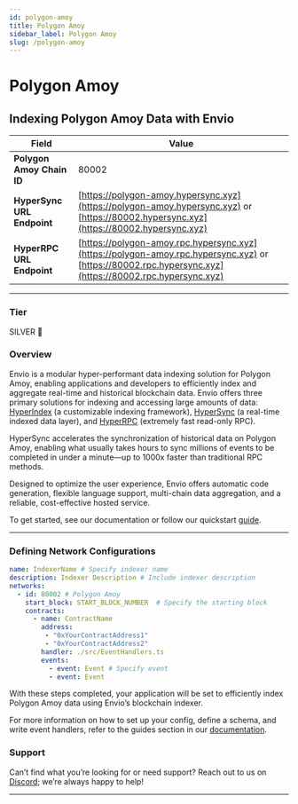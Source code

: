 ```yaml
---
id: polygon-amoy
title: Polygon Amoy
sidebar_label: Polygon Amoy
slug: /polygon-amoy
---
```


# Polygon Amoy

## Indexing Polygon Amoy Data with Envio

| **Field**                     | **Value**                                                                                          |
|-------------------------------|----------------------------------------------------------------------------------------------------|
| **Polygon Amoy Chain ID**     | 80002                                                                                            |
| **HyperSync URL Endpoint**    | [https://polygon-amoy.hypersync.xyz](https://polygon-amoy.hypersync.xyz) or [https://80002.hypersync.xyz](https://80002.hypersync.xyz) |
| **HyperRPC URL Endpoint**     | [https://polygon-amoy.rpc.hypersync.xyz](https://polygon-amoy.rpc.hypersync.xyz) or [https://80002.rpc.hypersync.xyz](https://80002.rpc.hypersync.xyz) |

---

### Tier

SILVER 🥈

### Overview

Envio is a modular hyper-performant data indexing solution for Polygon Amoy, enabling applications and developers to efficiently index and aggregate real-time and historical blockchain data. Envio offers three primary solutions for indexing and accessing large amounts of data: [HyperIndex](/docs/HyperIndex/overview) (a customizable indexing framework), [HyperSync](/docs/HyperSync/overview) (a real-time indexed data layer), and [HyperRPC](/docs/HyperSync/overview-hyperrpc) (extremely fast read-only RPC).

HyperSync accelerates the synchronization of historical data on Polygon Amoy, enabling what usually takes hours to sync millions of events to be completed in under a minute—up to 1000x faster than traditional RPC methods.

Designed to optimize the user experience, Envio offers automatic code generation, flexible language support, multi-chain data aggregation, and a reliable, cost-effective hosted service.

To get started, see our documentation or follow our quickstart [guide](/docs/HyperIndex/contract-import).

---

### Defining Network Configurations

```yaml
name: IndexerName # Specify indexer name
description: Indexer Description # Include indexer description
networks:
  - id: 80002 # Polygon Amoy  
    start_block: START_BLOCK_NUMBER  # Specify the starting block
    contracts:
      - name: ContractName
        address:
         - "0xYourContractAddress1"
         - "0xYourContractAddress2"
        handler: ./src/EventHandlers.ts
        events:
          - event: Event # Specify event
          - event: Event
```

With these steps completed, your application will be set to efficiently index Polygon Amoy data using Envio’s blockchain indexer.

For more information on how to set up your config, define a schema, and write event handlers, refer to the guides section in our [documentation](/docs/HyperIndex/configuration-file).

### Support

Can’t find what you’re looking for or need support? Reach out to us on [Discord](https://discord.com/invite/Q9qt8gZ2fX); we’re always happy to help!

---
